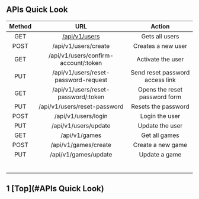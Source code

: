 ## APIs Quick Look

| Method |                  URL                 |              Action             |
|:------:|:------------------------------------:|:-------------------------------:|
| GET    | [/api/v1/users](#1)                  | Gets all users                  |
| POST   | /api/v1/users/create                 | Creates a new user              |
| GET    | /api/v1/users/confirm-account/:token | Activate the user               |
| PUT    | /api/v1/users/reset-password-request | Send reset password access link |
| GET    | /api/v1/users/reset-password/:token  | Opens the reset password form   |
| PUT    | /api/v1/users/reset-password         | Resets the password             |
| POST   | /api/v1/users/login                  | Login the user                  |
| PUT    | /api/v1/users/update                 | Update the user                 |
| GET    | /api/v1/games                        | Get all games                   |
| POST   | /api/v1/games/create                 | Create a new game               |
| PUT    | /api/v1/games/update                 | Update a game                   |
|        |                                      |                                 |
|        |                                      |                                 |
|        |                                      |                                 |
|        |                                      |                                 |
|        |                                      |                                 |
|        |                                      |                                 |

## 1 [Top](#APIs Quick Look)
